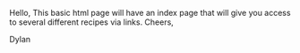 Hello, 
This basic html page will have an index page that will give you access to several different recipes via links.
Cheers, 

Dylan